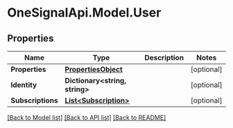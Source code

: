 # OneSignalApi.Model.User

## Properties

Name | Type | Description | Notes
------------ | ------------- | ------------- | -------------
**Properties** | [**PropertiesObject**](PropertiesObject.md) |  | [optional] 
**Identity** | **Dictionary&lt;string, string&gt;** |  | [optional] 
**Subscriptions** | [**List&lt;Subscription&gt;**](Subscription.md) |  | [optional] 

[[Back to Model list]](../README.md#documentation-for-models) [[Back to API list]](../README.md#documentation-for-api-endpoints) [[Back to README]](../README.md)

